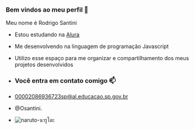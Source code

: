 ### Bem vindos ao meu perfil 💙

Meu nome é Rodrigo Santini 
- Estou estudando na [Alura](https://www.alura.com.br)
- Me desenvolvendo na linguagem de programação Javascript
- Utilizo esse espaço para me organizar e compartilhamento dos meus projetos desenvolvidos

- ### Você entra em contato comigo 📫

- 00002086936723sp@al.educacao.sp.gov.br
- @Osantini.

- ![naruto-นารูโตะ](https://github.com/Santinimr/Santinimr/assets/169844366/78915e36-ea50-4e88-bb84-fc7611dba566)
